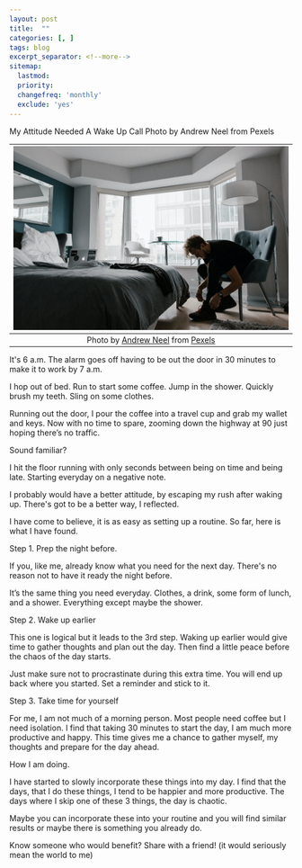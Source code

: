 ```yaml
---
layout: post
title:  ""
categories: [, ]
tags: blog
excerpt_separator: <!--more-->
sitemap:
  lastmod: 
  priority: 
  changefreq: 'monthly'
  exclude: 'yes'
---
```


My Attitude Needed A Wake Up Call
Photo by Andrew Neel from Pexels

| ![My Attitude Needed A Wake Up Call](/assets/postimg/myattitudeneeded.jpeg) |
| :--: |
| Photo by [Andrew Neel](https://www.pexels.com/@andrew?utm_content=attributionCopyText&utm_medium=referral&utm_source=pexels) from [Pexels](https://www.pexels.com/photo/man-wearing-black-crew-neck-shirt-and-black-jeans-3201765/?utm_content=attributionCopyText&utm_medium=referral&utm_source=pexels) |

It's 6 a.m. The alarm goes off having to be out the door in 30 minutes to make it to work by 7 a.m.

I hop out of bed. Run to start some coffee. Jump in the shower. Quickly brush my teeth. Sling on some clothes. 

Running out the door, I pour the coffee into a travel cup and grab my wallet and keys. Now with no time to spare, zooming down the highway at 90 just hoping there’s no traffic.

Sound familiar?  

I hit the floor running with only seconds between being on time and being late. Starting everyday on a negative note.

I probably would have a better attitude, by escaping my rush after waking up. There's got to be a better way, I reflected. 

I have come to believe, it is as easy as setting up a routine. So far, here is what I have found.

Step 1. Prep the night before. 

If you, like me, already know what you need for the next day. There's no reason not to have it ready the night before. 

It’s the same thing you need everyday. Clothes, a drink, some form of lunch, and a shower. Everything except maybe the shower.

Step 2. Wake up earlier

This one is logical but it leads to the 3rd step. Waking up earlier would give time to gather thoughts and plan out the day. Then find a little peace before the chaos of the day starts. 

Just make sure not to procrastinate during this extra time. You will end up back where you started. Set a reminder and stick to it.

Step 3. Take time for yourself

For me, I am not much of a morning person. Most people need coffee but I need isolation. I find that taking 30 minutes to start the day, I am much more productive and happy. This time gives me a chance to gather myself, my thoughts and prepare for the day ahead.

How I am doing.

I have started to slowly incorporate these things into my day. I find that the days, that I do these things, I tend to be happier and more productive. The days where I skip one of these 3 things, the day is chaotic. 

Maybe you can incorporate these into your routine and you will find similar results or maybe there is something you already do. 

Know someone who would benefit? Share with a friend! (it would seriously mean the world to me)